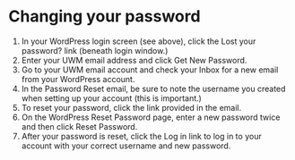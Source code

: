 # Changing your password

1. In your WordPress login screen (see above), click the Lost your password? link (beneath login window.)
2. Enter your UWM email address and click Get New Password.
3. Go to your UWM email account and check your Inbox for a new email from your WordPress account.
4. In the Password Reset email, be sure to note the username you created when setting up your account (this is important.)
5. To reset your password, click the link provided in the email. 
6. On the WordPress Reset Password page, enter a new password twice and then click Reset Password. 
7. After your password is reset, click the Log in link to log in to your account with your correct username and new password.


